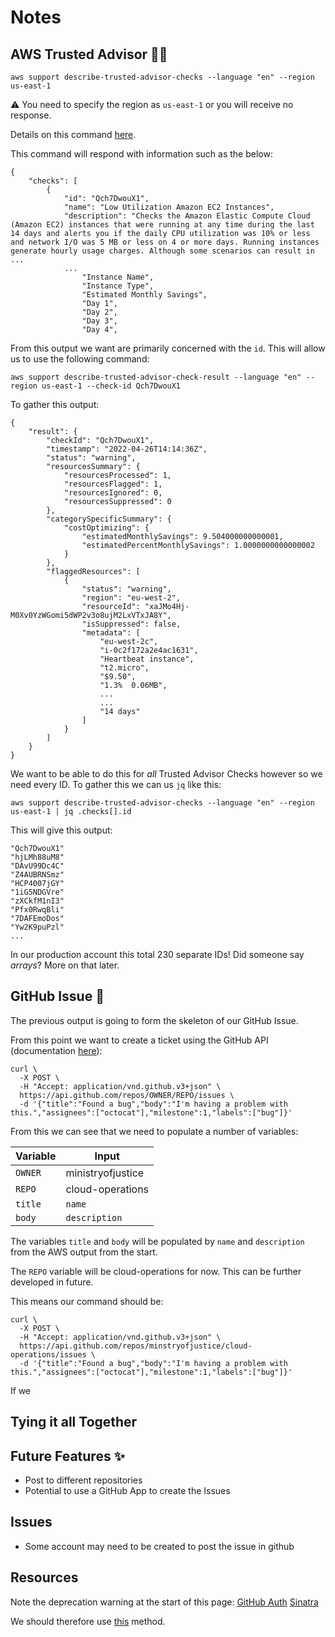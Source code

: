 # Notes 

## AWS Trusted Advisor 🕵️‍♂️

```
aws support describe-trusted-advisor-checks --language "en" --region us-east-1
```

⚠️ You need to specify the region as `us-east-1` or you will receive no response. 

Details on this command [here](https://awscli.amazonaws.com/v2/documentation/api/latest/reference/support/describe-trusted-advisor-checks.html).

This command will respond with information such as the below:

```
{
    "checks": [
        {
            "id": "Qch7DwouX1",
            "name": "Low Utilization Amazon EC2 Instances",
            "description": "Checks the Amazon Elastic Compute Cloud (Amazon EC2) instances that were running at any time during the last 14 days and alerts you if the daily CPU utilization was 10% or less and network I/O was 5 MB or less on 4 or more days. Running instances generate hourly usage charges. Although some scenarios can result in ...
            ...
                "Instance Name",
                "Instance Type",
                "Estimated Monthly Savings",
                "Day 1",
                "Day 2",
                "Day 3",
                "Day 4",

```

From this output we want are primarily concerned with the `id`. This will allow us to use the following command:

```
aws support describe-trusted-advisor-check-result --language "en" --region us-east-1 --check-id Qch7DwouX1
```

To gather this output: 

```
{
    "result": {
        "checkId": "Qch7DwouX1",
        "timestamp": "2022-04-26T14:14:36Z",
        "status": "warning",
        "resourcesSummary": {
            "resourcesProcessed": 1,
            "resourcesFlagged": 1,
            "resourcesIgnored": 0,
            "resourcesSuppressed": 0
        },
        "categorySpecificSummary": {
            "costOptimizing": {
                "estimatedMonthlySavings": 9.504000000000001,
                "estimatedPercentMonthlySavings": 1.0000000000000002
            }
        },
        "flaggedResources": [
            {
                "status": "warning",
                "region": "eu-west-2",
                "resourceId": "xaJMo4Hj-M0Xv0YzWGomi5dWP2v3o8ujM2LxVTxJA8Y",
                "isSuppressed": false,
                "metadata": [
                    "eu-west-2c",
                    "i-0c2f172a2e4ac1631",
                    "Heartbeat instance",
                    "t2.micro",
                    "$9.50",
                    "1.3%  0.06MB",
                    ...
                    ...
                    "14 days"
                ]
            }
        ]
    }
}
```

We want to be able to do this for _all_ Trusted Advisor Checks however so we need every ID. To gather this we can us `jq` like this: 

```
aws support describe-trusted-advisor-checks --language "en" --region us-east-1 | jq .checks[].id
```

This will give this output: 
```
"Qch7DwouX1"
"hjLMh88uM8"
"DAvU99Dc4C"
"Z4AUBRNSmz"
"HCP4007jGY"
"1iG5NDGVre"
"zXCkfM1nI3"
"Pfx0RwqBli"
"7DAFEmoDos"
"Yw2K9puPzl"
...
```

In our production account this total 230 separate IDs! Did someone say _arrays_? More on that later. 

## GitHub Issue 🤔
 
The previous output is going to form the skeleton of our GitHub Issue.

From this point we want to create a ticket using the GitHub API (documentation [here](https://docs.github.com/en/rest/issues/issues#create-an-issue)): 

```
curl \
  -X POST \
  -H "Accept: application/vnd.github.v3+json" \
  https://api.github.com/repos/OWNER/REPO/issues \
  -d '{"title":"Found a bug","body":"I'm having a problem with this.","assignees":["octocat"],"milestone":1,"labels":["bug"]}'
```

From this we can see that we need to populate a number of variables: 

| Variable        | Input |
| --------------- | ----------- |
| `OWNER`         | ministryofjustice |
| `REPO`          | cloud-operations  |
| `title`         | `name`            |
| `body`          | `description`     |

The variables `title` and `body` will be populated by `name` and `description` from the AWS output from the start.  

The `REPO` variable will be cloud-operations for now. This can be further developed in future. 

This means our command should be: 

```
curl \
  -X POST \
  -H "Accept: application/vnd.github.v3+json" \
  https://api.github.com/repos/minstryofjustice/cloud-operations/issues \
  -d '{"title":"Found a bug","body":"I'm having a problem with this.","assignees":["octocat"],"milestone":1,"labels":["bug"]}'
```

If we 

## Tying it all Together




## Future Features ✨
- Post to different repositories
- Potential to use a GitHub App to create the Issues

## Issues
- Some account may need to be created to post the issue in github

## Resources

Note the deprecation warning at the start of this page:
[GitHub Auth](https://docs.github.com/en/rest/guides/basics-of-authentication)
[Sinatra](https://github.com/sinatra/sinatra-book/blob/master/book/Introduction.markdown#hello-world-application)

We should therefore use [this](https://docs.github.com/en/rest/overview/other-authentication-methods#via-oauth-and-personal-access-tokens) method. 
